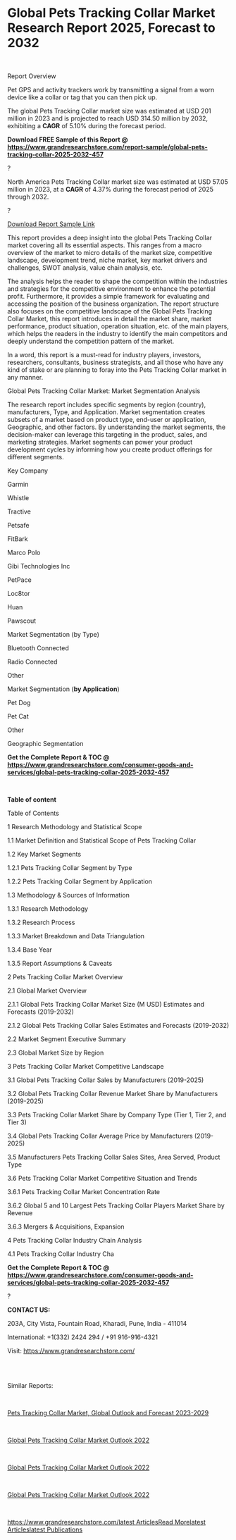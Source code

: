 <h1>Global Pets Tracking Collar Market Research Report 2025, Forecast to 2032</h1><br/><p>Report Overview</p>
 
 
 
 <p>Pet GPS and activity trackers work by transmitting a signal from a worn device like a collar or tag that you can then pick up.</p>
 
 
 
 <p>The global Pets Tracking Collar market size was estimated at USD 201 million in 2023 and is projected to reach USD 314.50 million by 2032, exhibiting a <strong>CAGR</strong> of 5.10% during the forecast period.</p>
 
 
 
 <div><b>Download FREE Sample of this Report @ <a href="https://www.grandresearchstore.com/report-sample/global-pets-tracking-collar-2025-2032-457">https://www.grandresearchstore.com/report-sample/global-pets-tracking-collar-2025-2032-457</a></b></div>
 
 
 
 <p>? </p>
 
 
 
 <p>North America Pets Tracking Collar market size was estimated at USD 57.05 million in 2023, at a <strong>CAGR</strong> of 4.37% during the forecast period of 2025 through 2032.</p>
 
 
 
 <p>? </p>
 
 
 
 <p><a href="https://www.grandresearchstore.com/mr-admin/report-sample/global-pets-tracking-collar-2025-2032-457">Download Report Sample Link</a></p>
 
 
 
 <p>This report provides a deep insight into the global Pets Tracking Collar market covering all its essential aspects. This ranges from a macro overview of the market to micro details of the market size, competitive landscape, development trend, niche market, key market drivers and challenges, SWOT analysis, value chain analysis, etc.</p>
 
 
 
 <p>The analysis helps the reader to shape the competition within the industries and strategies for the competitive environment to enhance the potential profit. Furthermore, it provides a simple framework for evaluating and accessing the position of the business organization. The report structure also focuses on the competitive landscape of the Global Pets Tracking Collar Market, this report introduces in detail the market share, market performance, product situation, operation situation, etc. of the main players, which helps the readers in the industry to identify the main competitors and deeply understand the competition pattern of the market.</p>
 
 
 
 <p>In a word, this report is a must-read for industry players, investors, researchers, consultants, business strategists, and all those who have any kind of stake or are planning to foray into the Pets Tracking Collar market in any manner.</p>
 
 
 
 <p>Global Pets Tracking Collar Market: Market Segmentation Analysis</p>
 
 
 
 <p>The research report includes specific segments by region (country), manufacturers, Type, and Application. Market segmentation creates subsets of a market based on product type, end-user or application, Geographic, and other factors. By understanding the market segments, the decision-maker can leverage this targeting in the product, sales, and marketing strategies. Market segments can power your product development cycles by informing how you create product offerings for different segments.</p>
 
 
 
 <p>Key Company</p>
 
 
 
 <p>Garmin</p>
 
 
 
 <p>Whistle</p>
 
 
 
 <p>Tractive</p>
 
 
 
 <p>Petsafe</p>
 
 
 
 <p>FitBark</p>
 
 
 
 <p>Marco Polo</p>
 
 
 
 <p>Gibi Technologies Inc</p>
 
 
 
 <p>PetPace</p>
 
 
 
 <p>Loc8tor</p>
 
 
 
 <p>Huan</p>
 
 
 
 <p>Pawscout</p>
 
 
 
 <p>Market Segmentation (by Type)</p>
 
 
 
 <p>Bluetooth Connected</p>
 
 
 
 <p>Radio Connected</p>
 
 
 
 <p>Other</p>
 
 
 
 <p>Market Segmentation (<strong>by Application</strong>)</p>
 
 
 
 <p>Pet Dog</p>
 
 
 
 <p>Pet Cat</p>
 
 
 
 <p>Other</p>
 
 
 
 <p>Geographic Segmentation</p>
 
 
 
 <div><b>Get the Complete Report & TOC @ <a href="https://www.grandresearchstore.com/consumer-goods-and-services/global-pets-tracking-collar-2025-2032-457">https://www.grandresearchstore.com/consumer-goods-and-services/global-pets-tracking-collar-2025-2032-457</a></b></div>
 
 
 
 <p><br />
 
 <b>Table of content</b></p>
 
 
 
 <p>Table of Contents<br />
 
 1 Research Methodology and Statistical Scope<br />
 
 1.1 Market Definition and Statistical Scope of Pets Tracking Collar<br />
 
 1.2 Key Market Segments<br />
 
 1.2.1 Pets Tracking Collar Segment by Type<br />
 
 1.2.2 Pets Tracking Collar Segment by Application<br />
 
 1.3 Methodology & Sources of Information<br />
 
 1.3.1 Research Methodology<br />
 
 1.3.2 Research Process<br />
 
 1.3.3 Market Breakdown and Data Triangulation<br />
 
 1.3.4 Base Year<br />
 
 1.3.5 Report Assumptions & Caveats<br />
 
 2 Pets Tracking Collar Market Overview<br />
 
 2.1 Global Market Overview<br />
 
 2.1.1 Global Pets Tracking Collar Market Size (M USD) Estimates and Forecasts (2019-2032)<br />
 
 2.1.2 Global Pets Tracking Collar Sales Estimates and Forecasts (2019-2032)<br />
 
 2.2 Market Segment Executive Summary<br />
 
 2.3 Global Market Size by Region<br />
 
 3 Pets Tracking Collar Market Competitive Landscape<br />
 
 3.1 Global Pets Tracking Collar Sales by Manufacturers (2019-2025)<br />
 
 3.2 Global Pets Tracking Collar Revenue Market Share by Manufacturers (2019-2025)<br />
 
 3.3 Pets Tracking Collar Market Share by Company Type (Tier 1, Tier 2, and Tier 3)<br />
 
 3.4 Global Pets Tracking Collar Average Price by Manufacturers (2019-2025)<br />
 
 3.5 Manufacturers Pets Tracking Collar Sales Sites, Area Served, Product Type<br />
 
 3.6 Pets Tracking Collar Market Competitive Situation and Trends<br />
 
 3.6.1 Pets Tracking Collar Market Concentration Rate<br />
 
 3.6.2 Global 5 and 10 Largest Pets Tracking Collar Players Market Share by Revenue<br />
 
 3.6.3 Mergers & Acquisitions, Expansion<br />
 
 4 Pets Tracking Collar Industry Chain Analysis<br />
 
 4.1 Pets Tracking Collar Industry Cha</p>
 
 
 
 <div><b>Get the Complete Report & TOC @ <a href="https://www.grandresearchstore.com/consumer-goods-and-services/global-pets-tracking-collar-2025-2032-457">https://www.grandresearchstore.com/consumer-goods-and-services/global-pets-tracking-collar-2025-2032-457</a></b></div>
 
 
 
 <p>? </p>
 
 
 
 <p><b>CONTACT US:</b><br />
 
 203A, City Vista, Fountain Road, Kharadi, Pune, India - 411014<br />
 
 International: +1(332) 2424 294 / +91 916-916-4321<br />
 
 Visit: <a href="https://www.grandresearchstore.com/">https://www.grandresearchstore.com/</a><br />
 
 <br />
 
 <br />
 
 Similar Reports:<br />
 
 <br />
 
 <a href="https://www.grandresearchstore.com/consumer-goods-and-services/global-pets-tracking-collar-forecast-2023-2029-365">Pets Tracking Collar Market, Global Outlook and Forecast 2023-2029</a><br />
 
 <br />
 
 <a href="https://www.grandresearchstore.com/consumer-goods-and-services/global-pets-tracking-collar-2022-235">Global Pets Tracking Collar Market Outlook 2022</a><br />
 
 <br />
 
 <a href="https://www.grandresearchstore.com/consumer-goods-and-services/global-pets-tracking-collar-2022-993">Global Pets Tracking Collar Market Outlook 2022</a><br />
 
 <br />
 
 <a href="https://www.grandresearchstore.com/consumer-goods-and-services/global-pets-tracking-collar-2022-425">Global Pets Tracking Collar Market Outlook 2022</a><br />
 
 <br />
 
 <a href="https://gyeongbokgung.com">https://www.grandresearchstore.com/</a><a href="https://hallyeomaritime.com">latest Articles</a><a href="https://jingwansa.com">Read More</a><a href="https://nguoiviet.jp/">latest Articles</a><a href="https://www.intelmarketresearch.com/">latest Publications</a></p>